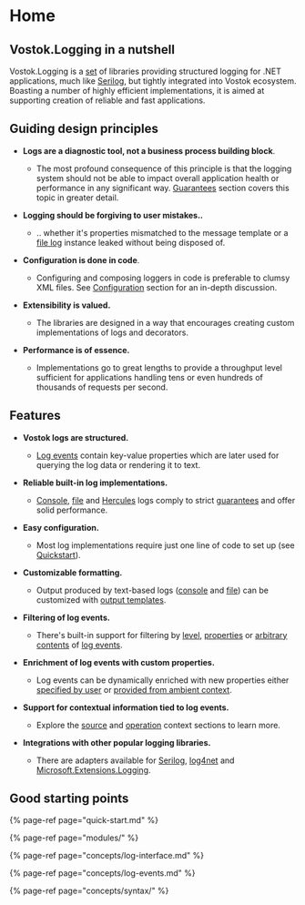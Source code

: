# Home

## Vostok.Logging in a nutshell

Vostok.Logging is a [set](modules/) of libraries providing structured logging for .NET applications, much like [Serilog](https://serilog.net/), but tightly integrated into Vostok ecosystem. Boasting a number of highly efficient implementations, it is aimed at supporting creation of reliable and fast applications.

## Guiding design principles

* **Logs are a diagnostic tool, not a business process building block**.

  * The most profound consequence of this principle is that the logging system should not be able to impact overall application health or performance in any significant way. [Guarantees](guarantees.md) section covers this topic in greater detail.

* **Logging should be forgiving to user mistakes..**

  * .. whether it's properties mismatched to the message template or a [file log](implementations/file-log.md) instance leaked without being disposed of.

* **Configuration is done in code**.

  * Configuring and composing loggers in code is preferable to clumsy XML files. See [Configuration](configuration.md) section for an in-depth discussion.

* **Extensibility is valued.**

  * The libraries are designed in a way that encourages creating custom implementations of logs and decorators.

* **Performance is of essence.**
  * Implementations go to great lengths to provide a throughput level sufficient for applications handling tens or even hundreds of thousands of requests per second.

## Features

* **Vostok logs are structured.**

  * [Log events](concepts/log-events.md) contain key-value properties which are later used for querying the log data or rendering it to text.

* **Reliable built-in log implementations.**

  * [Console](implementations/console-log.md), [file](implementations/file-log.md) and [Hercules](implementations/hercules-log.md) logs comply to strict [guarantees](guarantees.md) and offer solid performance.

* **Easy configuration.**

  * Most log implementations require just one line of code to set up \(see [Quickstart](quick-start.md)\).

* **Customizable formatting.**

  * Output produced by text-based logs \([console](implementations/console-log.md) and [file](implementations/file-log.md)\) can be customized with [output templates](concepts/formatting/output-templates.md).

* **Filtering of log events.**

  * There's built-in support for filtering by [level](use-cases/filtering-events-by-level.md), [properties](use-cases/filtering-events-by-properties.md) or [arbitrary contents](use-cases/filtering-events-by-arbitrary-criterion.md) of [log events](concepts/log-events.md).

* **Enrichment of log events with custom properties.**

  * Log events can be dynamically enriched with new properties either [specified by user](use-cases/enriching-events-with-custom-properties.md) or [provided from ambient context](use-cases/enriching-events-with-flowing-context-properties.md).

* **Support for contextual information tied to log events.**

  * Explore the [source](concepts/source-context.md) and [operation](concepts/operation-context.md) context sections to learn more.

* **Integrations with other popular logging libraries.**

  * There are adapters available for [Serilog](integrations/serilog.md), [log4net](integrations/log4net.md) and [Microsoft.Extensions.Logging](integrations/microsoft-logging.md).

## Good starting points

{% page-ref page="quick-start.md" %}

{% page-ref page="modules/" %}

{% page-ref page="concepts/log-interface.md" %}

{% page-ref page="concepts/log-events.md" %}

{% page-ref page="concepts/syntax/" %}

